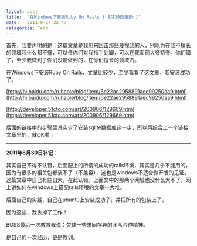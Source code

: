 ```yaml
---
layout: post
title:  "在Windows下安装Ruby On Rails ( 8月30日更新 )"
date:   2011-8-17 22:47
categories: Tech
---
```


首先，我要声明的是：这篇文章是我用来回击那些蔑视我的人，别以为在我不擅长的领域我什么都不懂，可以任你们对我指手划脚，可以在我面前大夸特夸。你们错了，至少我做到了你们没能做到的，在你们擅长的领域内。

在Windows下安装Ruby On Rails，文章比较少，至少我看了这文章，我安装成功了。

[http://hi.baidu.com/ruhaole/blog/item/6e22ae2958891aec99250aa9.html](http://hi.baidu.com/ruhaole/blog/item/6e22ae2958891aec99250aa9.html)

[http://developer.51cto.com/art/200906/129669.htm](http://developer.51cto.com/art/200906/129669.htm)

后面的链接中的步骤里其实少了安装sqlite数据库这一步，所以再综合上一个链接文章里的，就OK啦！

---

**2011年8月30日补记：**

其实自己不得不认错，后面配上的所谓的成功的rails环境，其实是几乎不能用的，因为有很多的相关包都装不了（不兼容），这也是windows不适合做开发的见证。这篇文章中自己有些自大，在此认错。上面文中的那两个网址也没什么大不了，网上讲如何在windows上搭配rails环境的文章一大堆。

后面自己的实践，自己在ubuntu上安装成功了，并把所有的包装上了。

因为这些，我丢掉了工作！

BOSS最后一次教育我说：欠缺一些求同存异的团队合作精神。

是自己的一次经历，更是教训。

